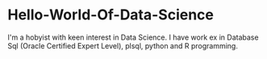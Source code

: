 # Hello-World-Of-Data-Science
I'm a hobyist with keen interest in Data Science. I have work ex in Database Sql (Oracle Certified Expert Level), plsql, python and R programming.
